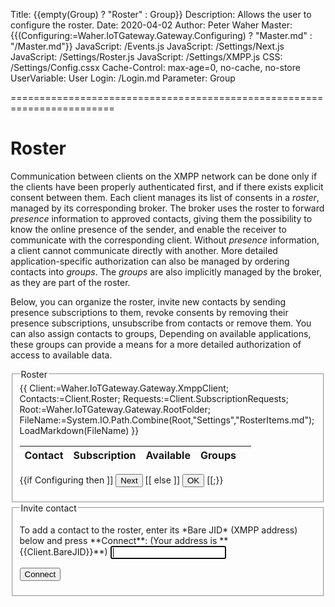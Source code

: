 ﻿Title: {{empty(Group) ? "Roster" : Group}}
Description: Allows the user to configure the roster.
Date: 2020-04-02
Author: Peter Waher
Master: {{(Configuring:=Waher.IoTGateway.Gateway.Configuring) ? "Master.md" : "/Master.md"}}
JavaScript: /Events.js
JavaScript: /Settings/Next.js
JavaScript: /Settings/Roster.js
JavaScript: /Settings/XMPP.js
CSS: /Settings/Config.cssx
Cache-Control: max-age=0, no-cache, no-store
UserVariable: User
Login: /Login.md
Parameter: Group

========================================================================

Roster
===================

Communication between clients on the XMPP network can be done only if the clients have been properly authenticated first, and if there
exists explicit consent between them. Each client manages its list of consents in a *roster*, managed by its corresponding broker. The
broker uses the roster to forward *presence* information to approved contacts, giving them the possibility to know the online presence
of the sender, and enable the receiver to communicate with the corresponding client. Without *presence* information, a client cannot 
communicate directly with another. More detailed application-specific authorization can also be managed by ordering contacts into *groups*. 
The *groups* are also implicitly managed by the broker, as they are part of the roster.

Below, you can organize the roster, invite new contacts by sending presence subscriptions to them, revoke consents by removing their
presence subscriptions, unsubscribe from contacts or remove them. You can also assign contacts to groups, Depending on available applications,
these groups can provide a means for a more detailed authorization of access to available data.

<form>
<fieldset>
<legend>Roster</legend>

<div id='Roster'>
<table>
<thead>
<th>Contact</th>
<th colspan="2">Subscription</th>
<th colspan="2">Available</th>
<th>Groups</th>
<th></th>
</thead>
<tbody>
{{
Client:=Waher.IoTGateway.Gateway.XmppClient;
Contacts:=Client.Roster;
Requests:=Client.SubscriptionRequests;
Root:=Waher.IoTGateway.Gateway.RootFolder;
FileName:=System.IO.Path.Combine(Root,"Settings","RosterItems.md");
LoadMarkdown(FileName)
}}
</tbody>
</table>
</div>

<p>
{{if Configuring then ]]
<button id='NextButton' type='button' onclick='Next()'>Next</button>
[[ else ]]
<button id='NextButton' type='button' onclick='Ok()'>OK</button>
[[;}}
</p>
</fieldset>

<fieldset>
<legend>Invite contact</legend>

<p>
<label for="ConnectToJID">To add a contact to the roster, enter its *Bare JID* (XMPP address) below and press **Connect**: (Your address is **{{Client.BareJID}}**)</label>  
<input id="ConnectToJID" name="ConnectToJID" type="email" autofocus="autofocus" onkeydown="return ConnectToKeyDown(this,event);"/>
</p>

<button class='posButton' type="button" onclick="ConnectToContact();">Connect</button>

</fieldset>
</form>
